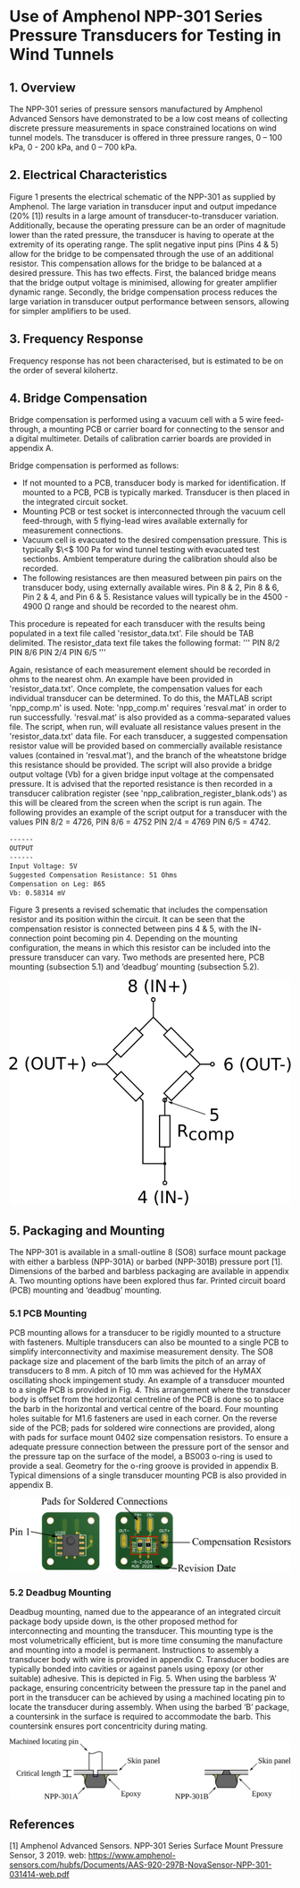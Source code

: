 # Use of Amphenol NPP-301 Series Pressure Transducers for Testing in Wind Tunnels

## 1. Overview
The NPP-301 series of pressure sensors manufactured by Amphenol Advanced Sensors have demonstrated to be a low cost means of collecting discrete pressure measurements in space constrained locations on wind tunnel models. The transducer is offered in three pressure ranges, 0 – 100 kPa, 0 - 200 kPa, and 0 – 700 kPa.

## 2. Electrical Characteristics

Figure 1 presents the electrical schematic of the NPP-301 as supplied by Amphenol. The large variation in transducer input and output impedance (20% [1]) results in a large amount of transducer-to-transducer variation. Additionally, because the operating pressure can be an order of magnitude lower than the rated pressure, the transducer is having to operate at the extremity of its operating range. The split negative input pins (Pins 4 & 5) allow for the bridge to be compensated through the use of an additional resistor. This compensation allows for the bridge to be balanced at a desired pressure. This has two effects. First, the balanced bridge means that the bridge output voltage is minimised, allowing for greater amplifier dynamic range. Secondly, the bridge compensation process reduces the large variation in transducer output performance between sensors, allowing for simpler amplifiers to be used.

## 3. Frequency Response

Frequency response has not been characterised, but is estimated to be on the order of several kilohertz.

## 4. Bridge Compensation

Bridge compensation is performed using a vacuum cell with a 5 wire feed-through, a mounting PCB or carrier board for connecting to the sensor and a digital multimeter. Details of calibration carrier boards are provided in appendix A.

Bridge compensation is performed as follows:
* If not mounted to a PCB, transducer body is marked for identification. If mounted to a PCB, PCB is typically marked. Transducer is then placed in the integrated circuit socket.
* Mounting PCB or test socket is interconnected through the vacuum cell feed-through, with 5 flying-lead wires available externally for measurement connections.
* Vacuum cell is evacuated to the desired compensation pressure. This is typically $\<$ 100 Pa for wind tunnel testing with evacuated test sectionbs. Ambient temperature during the calibration should also be recorded.
* The following resistances are then measured between pin pairs on the transducer body, using externally available wires. Pin 8 & 2, Pin 8 & 6, Pin 2 & 4, and Pin 6 & 5. Resistance values will typically be in the 4500 - 4900 Ω range and should be recorded to the nearest ohm.

This procedure is repeated for each transducer with the results being populated in a text file called 'resistor_data.txt'. File should be TAB delimited. The resistor_data text file takes the following format:
'''
PIN 8/2  PIN 8/6	PIN 2/4	PIN 6/5
'''

Again, resistance of each measurement element should be recorded in ohms to the nearest ohm. An example have been provided in 'resistor_data.txt'. Once complete, the compensation values for each individual transducer can be determined. To do this, the MATLAB script 'npp_comp.m' is used. Note: 'npp_comp.m' requires 'resval.mat' in order to run successfully. 'resval.mat' is also provided as a comma-separated values file. The script, when run, will evaluate all resistance values present in the 'resistor_data.txt' data file. For each transducer, a suggested compensation resistor value will be provided based on commercially available resistance values (contained in 'resval.mat'), and the branch of the wheatstone bridge this resistance should be provided. The script will also provide a bridge output voltage (Vb) for a given bridge input voltage at the compensated pressure. It is advised that the reported resistance is then recorded in a transducer calibration register (see 'npp_calibration_register_blank.ods') as this will be cleared from the screen when the script is run again. The following provides an example of the script output for a transducer with the values PIN 8/2 = 4726, PIN 8/6 = 4752 PIN 2/4 = 4769 PIN 6/5 = 4742.

```
------
OUTPUT
------
Input Voltage: 5V
Suggested Compensation Resistance: 51 Ohms
Compensation on Leg: 865
Vb: 0.58314 mV
```
Figure 3 presents a revised schematic that includes the compensation resistor and its position within the circuit. It can be seen that the compensation resistor is connected between pins 4 & 5, with the IN- connection point becoming pin 4. Depending on the mounting configuration, the means in which this resistor can be included into the pressure transducer can vary. Two methods are presented here, PCB mounting (subsection 5.1) and ’deadbug’ mounting (subsection 5.2).

![NPP_Compensated_Schematic](images/npp_compensated_schematic.png)

## 5. Packaging and Mounting

The NPP-301 is available in a small-outline 8 (SO8) surface mount package with either a barbless (NPP-301A) or barbed (NPP-301B) pressure port [1]. Dimensions of the barbed and barbless packaging are
available in appendix A. Two mounting options have been explored thus far. Printed circuit board (PCB) mounting and ‘deadbug’ mounting.

### 5.1 PCB Mounting

PCB mounting allows for a transducer to be rigidly mounted to a structure with fasteners. Multiple transducers can also be mounted to a single PCB to simplify interconnectivity and maximise measurement density. The SO8 package size and placement of the barb limits the pitch of an array of transducers to 8 mm. A pitch of 10 mm was achieved for the HyMAX oscillating shock impingement study. An example of a transducer mounted to a single PCB is provided in Fig. 4. This arrangement where the transducer body is offset from the horizontal centreline of the PCB is done so to place the barb in the horizontal and vertical centre of the board. Four mounting holes suitable for M1.6 fasteners are used in each corner. On the reverse side of the PCB; pads for soldered wire connections are provided, along with pads for surface mount 0402 size compensation resistors. To ensure a adequate pressure connection between the pressure port of the sensor and the pressure tap on the surface of the model, a BS003 o-ring is used to provide a seal. Geometry for the o-ring groove is provided in appendix B. Typical dimensions of a single transducer mounting PCB is also provided in appendix B.

![NPP_PCB_Mounting](images/pcb_mounting.png)

### 5.2 Deadbug Mounting

Deadbug mounting, named due to the appearance of an integrated circuit package body upside down, is the other proposed method for interconnecting and mounting the transducer. This mounting type is the most volumetrically efficient, but is more time consuming the manufacture and mounting into a model is permanent. Instructions to assembly a transducer body with wire is provided in appendix C. Transducer bodies are typically bonded into cavities or against panels using epoxy (or other suitable) adhesive. This is depicted in Fig. 5. When using the barbless ‘A’ package, ensuring concentricity between the pressure tap in the panel and port in the transducer can be achieved by using a machined locating pin to locate the transducer during assembly. When using the barbed ‘B’ package, a countersink in the surface is required to accommodate the barb. This countersink ensures port concentricity during mating.

![NPP_Panel_Mounting](images/npp_panel_mounting.png)

## References

[1] Amphenol Advanced Sensors. NPP-301 Series Surface Mount Pressure Sensor, 3 2019. web: https://www.amphenol-sensors.com/hubfs/Documents/AAS-920-297B-NovaSensor-NPP-301-031414-web.pdf










